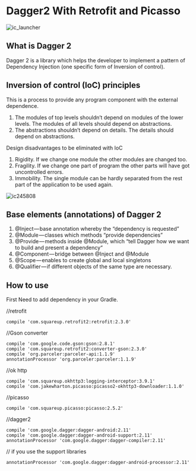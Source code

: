 # Dagger2 With Retrofit and Picasso

![ic_launcher](https://user-images.githubusercontent.com/11782272/34640805-c2ddaf2c-f31f-11e7-8323-9241ba02f0cd.png)

## What is Dagger 2
  Dagger 2 is a library which helps the developer to implement a pattern of Dependency Injection (one specific form of Inversion of control).
  


## Inversion of control (IoC) principles
This is a process to provide any program component with the external dependence. 

1. The modules of top levels shouldn’t depend on modules of the lower levels. The modules of all levels should depend on abstractions.
2. The abstractions shouldn’t depend on details. The details should depend on abstractions.

Design disadvantages to be eliminated with IoC

1. Rigidity. If we change one module the other modules are changed too.
2. Fragility. If we change one part of program the other parts will have got uncontrolled errors.
3. Immobility. The single module can be hardly separated from the rest part of the application to be used again.

  ![ic245808](https://user-images.githubusercontent.com/11782272/34641049-f1b3e43e-f323-11e7-8071-142a3e202ea3.png)

## Base elements (annotations) of Dagger 2

1. @Inject — base annotation whereby the “dependency is requested”
2. @Module — classes which methods “provide dependencies”
3. @Provide — methods inside @Module, which “tell Dagger how we want to build and present a dependency“
4. @Component — bridge between @Inject and @Module
5. @Scope — enables to create global and local singletons
6. @Qualifier — if different objects of the same type are necessary.

## How to use
First Need to add dependency in your Gradle. 

   //retrofit
   
    compile 'com.squareup.retrofit2:retrofit:2.3.0'
    
  //Gson converter   
  
    compile 'com.google.code.gson:gson:2.8.1'
    compile 'com.squareup.retrofit2:converter-gson:2.3.0'
    compile 'org.parceler:parceler-api:1.1.9'
    annotationProcessor 'org.parceler:parceler:1.1.9'
    
   //ok http
   
    compile 'com.squareup.okhttp3:logging-interceptor:3.9.1'
    compile 'com.jakewharton.picasso:picasso2-okhttp3-downloader:1.1.0'
    
   //picasso
   
    compile 'com.squareup.picasso:picasso:2.5.2'
    
   //dagger2
   
    compile 'com.google.dagger:dagger-android:2.11'
    compile 'com.google.dagger:dagger-android-support:2.11'
    annotationProcessor 'com.google.dagger:dagger-compiler:2.11'

   // if you use the support libraries
   
    annotationProcessor 'com.google.dagger:dagger-android-processor:2.11'
